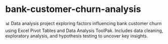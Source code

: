 # bank-customer-churn-analysis
📊 Data analysis project exploring factors influencing bank customer churn using Excel Pivot Tables and Data Analysis ToolPak. Includes data cleaning, exploratory analysis, and hypothesis testing to uncover key insights.
